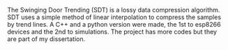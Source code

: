 The Swinging Door Trending (SDT) is a lossy data compression algorithm. SDT uses a simple method of linear interpolation to compress the samples by trend lines. A C++ and a python version were made, the 
1st to esp8266 devices and the 2nd to simulations.  The project has more codes but they are part of my dissertation.

